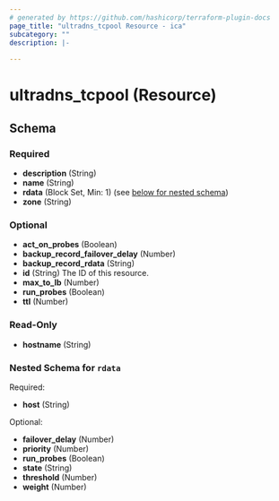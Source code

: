 ```yaml
---
# generated by https://github.com/hashicorp/terraform-plugin-docs
page_title: "ultradns_tcpool Resource - ica"
subcategory: ""
description: |-
  
---
```


# ultradns_tcpool (Resource)





<!-- schema generated by tfplugindocs -->
## Schema

### Required

- **description** (String)
- **name** (String)
- **rdata** (Block Set, Min: 1) (see [below for nested schema](#nestedblock--rdata))
- **zone** (String)

### Optional

- **act_on_probes** (Boolean)
- **backup_record_failover_delay** (Number)
- **backup_record_rdata** (String)
- **id** (String) The ID of this resource.
- **max_to_lb** (Number)
- **run_probes** (Boolean)
- **ttl** (Number)

### Read-Only

- **hostname** (String)

<a id="nestedblock--rdata"></a>
### Nested Schema for `rdata`

Required:

- **host** (String)

Optional:

- **failover_delay** (Number)
- **priority** (Number)
- **run_probes** (Boolean)
- **state** (String)
- **threshold** (Number)
- **weight** (Number)


